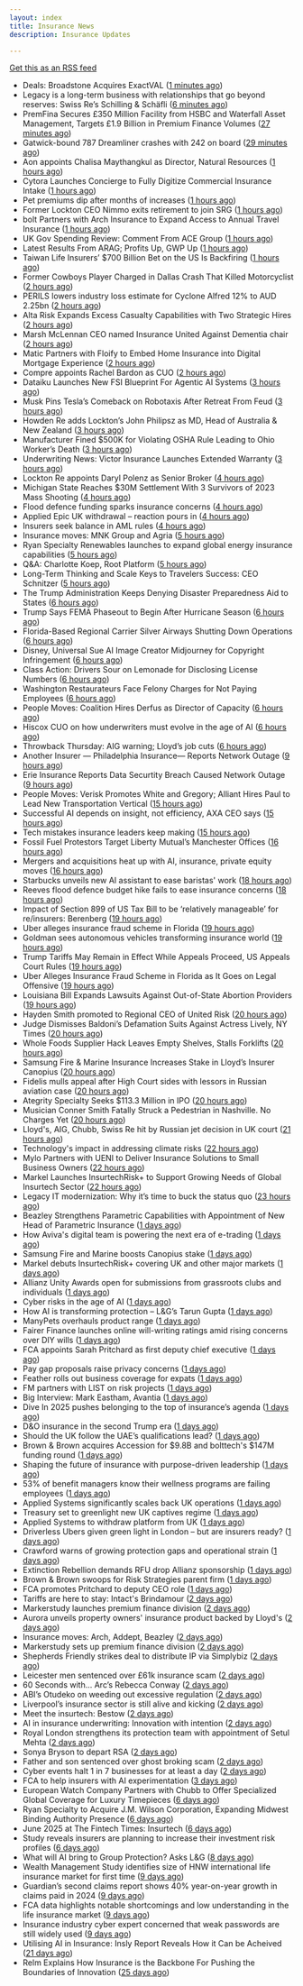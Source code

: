```yaml
---
layout: index
title: Insurance News
description: Insurance Updates

---
```


[Get this as an RSS feed](/insurance.rss)

<!-- news_marker starts -->
- Deals: Broadstone Acquires ExactVAL ([1 minutes ago](https://insurance-edge.net/2025/06/12/deals-broadstone-acquires-exactval/))
- Legacy is a long-term business with relationships that go beyond reserves: Swiss Re’s Schilling & Schäfli ([6 minutes ago](https://www.reinsurancene.ws/legacy-is-a-long-term-business-with-relationships-that-go-beyond-reserves-swiss-res-schilling-schafli/))
- PremFina Secures £350 Million Facility from HSBC and Waterfall Asset Management, Targets £1.9 Billion in Premium Finance Volumes ([27 minutes ago](https://www.insurtechinsights.com/premfina-secures-350-million-facility-from-hsbc-and-waterfall-asset-management-targets-1-9-billion-in-premium-finance-volumes/))
- Gatwick-bound 787 Dreamliner crashes with 242 on board ([29 minutes ago](https://www.insurancebusinessmag.com/uk/news/breaking-news/gatwickbound-787-dreamliner-crashes-with-242-on-board-538840.aspx))
- Aon appoints Chalisa Maythangkul as Director, Natural Resources ([1 hours ago](https://www.reinsurancene.ws/aon-appoints-chalisa-maythangkul-as-director-natural-resources/))
- Cytora Launches Concierge to Fully Digitize Commercial Insurance Intake ([1 hours ago](https://www.insurtechinsights.com/cytora-launches-concierge-to-fully-digitize-commercial-insurance-intake/))
- Pet premiums dip after months of increases ([1 hours ago](https://www.postonline.co.uk/personal/7957929/pet-premiums-dip-after-months-of-increases))
- Former Lockton CEO Nimmo exits retirement to join SRG ([1 hours ago](https://www.postonline.co.uk/news/7957930/former-lockton-ceo-nimmo-exits-retirement-to-join-srg))
- bolt Partners with Arch Insurance to Expand Access to Annual Travel Insurance ([1 hours ago](https://www.insurtechinsights.com/bolt-partners-with-arch-insurance-to-expand-access-to-annual-travel-insurance/))
- UK Gov Spending Review: Comment From ACE Group ([1 hours ago](https://insurance-edge.net/2025/06/12/uk-gov-spending-review-comment-from-ace-group/))
- Latest Results From ARAG; Profits Up, GWP Up ([1 hours ago](https://insurance-edge.net/2025/06/12/latest-results-from-arag-profits-up-gwp-up/))
- Taiwan Life Insurers’ $700 Billion Bet on the US Is Backfiring ([1 hours ago](https://www.insurancejournal.com/news/international/2025/06/12/827304.htm))
- Former Cowboys Player Charged in Dallas Crash That Killed Motorcyclist ([2 hours ago](https://www.insurancejournal.com/news/southcentral/2025/06/12/827074.htm))
- PERILS lowers industry loss estimate for Cyclone Alfred 12% to AUD 2.25bn ([2 hours ago](https://www.reinsurancene.ws/perils-lowers-industry-loss-estimate-for-cyclone-alfred-12-to-aud-2-25bn/))
- Alta Risk Expands Excess Casualty Capabilities with Two Strategic Hires ([2 hours ago](https://www.insurancejournal.com/services/newswire/2025/06/12/827089.htm))
- Marsh McLennan CEO named Insurance United Against Dementia chair ([2 hours ago](https://www.postonline.co.uk/people/7957928/marsh-mclennan-ceo-named-insurance-united-against-dementia-chair))
- Matic Partners with Floify to Embed Home Insurance into Digital Mortgage Experience ([2 hours ago](https://www.insurtechinsights.com/matic-partners-with-floify-to-embed-home-insurance-into-digital-mortgage-experience/))
- Compre appoints Rachel Bardon as CUO ([2 hours ago](https://www.reinsurancene.ws/compre-appoints-rachel-bardon-as-cuo/))
- Dataiku Launches New FSI Blueprint For Agentic AI Systems ([3 hours ago](https://insurance-edge.net/2025/06/12/dataiku-launches-new-fsi-blueprint-for-agentic-ai-systems/))
- Musk Pins Tesla’s Comeback on Robotaxis After Retreat From Feud ([3 hours ago](https://www.insurancejournal.com/news/southcentral/2025/06/12/827263.htm))
- Howden Re adds Lockton’s John Philipsz as MD, Head of Australia & New Zealand ([3 hours ago](https://www.reinsurancene.ws/howden-re-adds-locktons-john-philipsz-as-md-head-of-australia-new-zealand/))
- Manufacturer Fined $500K for Violating OSHA Rule Leading to Ohio Worker’s Death ([3 hours ago](https://www.insurancejournal.com/news/midwest/2025/06/12/827049.htm))
- Underwriting News: Victor Insurance Launches Extended Warranty ([3 hours ago](https://insurance-edge.net/2025/06/12/uunderwriting-news-victor-insurance-launches-extended-warranty/))
- Lockton Re appoints Daryl Polenz as Senior Broker ([4 hours ago](https://www.reinsurancene.ws/lockton-re-appoints-daryl-polenz-as-senior-broker/))
- Michigan State Reaches $30M Settlement With 3 Survivors of 2023 Mass Shooting ([4 hours ago](https://www.insurancejournal.com/news/midwest/2025/06/12/827052.htm))
- Flood defence funding sparks insurance concerns ([4 hours ago](https://www.insurancebusinessmag.com/uk/news/catastrophe/flood-defence-funding-sparks-insurance-concerns-538821.aspx))
- Applied Epic UK withdrawal – reaction pours in ([4 hours ago](https://www.insurancebusinessmag.com/uk/news/technology/applied-epic-uk-withdrawal--reaction-pours-in-538820.aspx))
- Insurers seek balance in AML rules ([4 hours ago](https://www.insurancebusinessmag.com/uk/news/life-insurance/insurers-seek-balance-in-aml-rules-538818.aspx))
- Insurance moves: MNK Group and Agria ([5 hours ago](https://www.insurancebusinessmag.com/uk/news/breaking-news/insurance-moves-mnk-group-and-agria-538817.aspx))
- Ryan Specialty Renewables launches to expand global energy insurance capabilities ([5 hours ago](https://www.reinsurancene.ws/ryan-specialty-renewables-launches-to-expand-global-energy-insurance-capabilities/))
- Q&A: Charlotte Koep, Root Platform ([5 hours ago](https://www.postonline.co.uk/technology/7957566/qa-charlotte-koep-root-platform))
- Long-Term Thinking and Scale Keys to Travelers Success: CEO Schnitzer ([5 hours ago](https://www.insurancejournal.com/news/national/2025/06/12/827063.htm))
- The Trump Administration Keeps Denying Disaster Preparedness Aid to States ([6 hours ago](https://www.insurancejournal.com/news/national/2025/06/12/827246.htm))
- Trump Says FEMA Phaseout to Begin After Hurricane Season ([6 hours ago](https://www.insurancejournal.com/news/national/2025/06/12/827240.htm))
- Florida-Based Regional Carrier Silver Airways Shutting Down Operations ([6 hours ago](https://www.insurancejournal.com/news/southeast/2025/06/12/827271.htm))
- Disney, Universal Sue AI Image Creator Midjourney for Copyright Infringement ([6 hours ago](https://www.insurancejournal.com/news/national/2025/06/12/827252.htm))
- Class Action: Drivers Sour on Lemonade for Disclosing License Numbers ([6 hours ago](https://www.insurancejournal.com/news/east/2025/06/12/827280.htm))
- Washington Restaurateurs Face Felony Charges for Not Paying Employees ([6 hours ago](https://www.insurancejournal.com/news/west/2025/06/12/826642.htm))
- People Moves: Coalition Hires Derfus as Director of Capacity ([6 hours ago](https://www.insurancejournal.com/news/west/2025/06/12/826149.htm))
- Hiscox CUO on how underwriters must evolve in the age of AI ([6 hours ago](https://www.postonline.co.uk/technology/7957894/hiscox-cuo-on-how-underwriters-must-evolve-in-the-age-of-ai))
- Throwback Thursday: AIG warning; Lloyd’s job cuts ([6 hours ago](https://www.postonline.co.uk/lloyd%E2%80%99slondon/7956730/throwback-thursday-aig-warning-lloyd%E2%80%99s-job-cuts))
- Another Insurer — Philadelphia Insurance— Reports Network Outage ([9 hours ago](https://www.insurancejournal.com/news/east/2025/06/11/827299.htm))
- Erie Insurance Reports Data Securtity Breach Caused Network Outage ([9 hours ago](https://www.insurancejournal.com/news/east/2025/06/11/827295.htm))
- People Moves: Verisk Promotes White and Gregory; Alliant Hires Paul to Lead New Transportation Vertical ([15 hours ago](https://www.insurancejournal.com/news/national/2025/06/11/827211.htm))
- Successful AI depends on insight, not efficiency, AXA CEO says ([15 hours ago](https://www.dig-in.com/news/insight-not-efficiency-makes-ai-successful-axa-ceo-says))
- Tech mistakes insurance leaders keep making ([15 hours ago](https://www.dig-in.com/opinion/tech-mistakes-insurance-leaders-keep-making))
- Fossil Fuel Protestors Target Liberty Mutual’s Manchester Offices ([16 hours ago](https://insurance-edge.net/2025/06/11/fossil-fuel-protestors-target-libertys-manchester-offices/))
- Mergers and acquisitions heat up with AI, insurance, private equity moves ([16 hours ago](https://www.insurancebusinessmag.com/uk/news/breaking-news/mergers-and-acquisitions-heat-up-with-ai-insurance-private-equity-moves-538787.aspx))
- Starbucks unveils new AI assistant to ease baristas' work ([18 hours ago](https://www.insurancebusinessmag.com/uk/business-strategy/starbucks-unveils-new-ai-assistant-to-ease-baristas-work-538756.aspx))
- Reeves flood defence budget hike fails to ease insurance concerns ([18 hours ago](https://www.postonline.co.uk/personal/7957925/reeves-flood-defence-budget-hike-fails-to-ease-insurance-concerns))
- Impact of Section 899 of US Tax Bill to be ‘relatively manageable’ for re/insurers: Berenberg ([19 hours ago](https://www.reinsurancene.ws/impact-of-section-899-of-us-tax-bill-to-be-relatively-manageable-for-re-insurers-berenberg/))
- Uber alleges insurance fraud scheme in Florida ([19 hours ago](https://www.dig-in.com/articles/uber-alleges-insurance-fraud-scheme-in-florida))
- Goldman sees autonomous vehicles transforming insurance world ([19 hours ago](https://www.dig-in.com/articles/goldman-autonomous-vehicles-transforming-insurance-world))
- Trump Tariffs May Remain in Effect While Appeals Proceed, US Appeals Court Rules ([19 hours ago](https://www.insurancejournal.com/news/national/2025/06/11/827205.htm))
- Uber Alleges Insurance Fraud Scheme in Florida as It Goes on Legal Offensive ([19 hours ago](https://www.insurancejournal.com/news/southeast/2025/06/11/827201.htm))
- Louisiana Bill Expands Lawsuits Against Out-of-State Abortion Providers ([19 hours ago](https://www.insurancejournal.com/news/southcentral/2025/06/11/827085.htm))
- Hayden Smith promoted to Regional CEO of United Risk ([20 hours ago](https://www.reinsurancene.ws/hayden-smith-promoted-to-regional-ceo-of-united-risk/))
- Judge Dismisses Baldoni’s Defamation Suits Against Actress Lively, NY Times ([20 hours ago](https://www.insurancejournal.com/news/east/2025/06/11/827191.htm))
- Whole Foods Supplier Hack Leaves Empty Shelves, Stalls Forklifts ([20 hours ago](https://www.insurancejournal.com/news/national/2025/06/11/827183.htm))
- Samsung Fire & Marine Insurance Increases Stake in Lloyd’s Insurer Canopius ([20 hours ago](https://www.insurancejournal.com/news/international/2025/06/11/827177.htm))
- Fidelis mulls appeal after High Court sides with lessors in Russian aviation case ([20 hours ago](https://www.reinsurancene.ws/fidelis-mulls-appeal-after-high-court-sides-with-lessors-in-russian-aviation-case/))
- Ategrity Specialty Seeks $113.3 Million in IPO ([20 hours ago](https://www.insurancejournal.com/news/national/2025/06/11/827178.htm))
- Musician Conner Smith Fatally Struck a Pedestrian in Nashville. No Charges Yet ([20 hours ago](https://www.insurancejournal.com/news/southeast/2025/06/11/827172.htm))
- Lloyd's, AIG, Chubb, Swiss Re hit by Russian jet decision in UK court ([21 hours ago](https://www.insurancebusinessmag.com/uk/news/breaking-news/lloyds-aig-chubb-swiss-re-hit-by-russian-jet-decision-in-uk-court-538708.aspx))
- Technology's impact in addressing climate risks ([22 hours ago](https://www.dig-in.com/podcast/technologys-impact-in-addressing-climate-risks))
- Mylo Partners with UENI to Deliver Insurance Solutions to Small Business Owners ([22 hours ago](https://www.insurtechinsights.com/mylo-partners-with-ueni-to-deliver-insurance-solutions-to-small-business-owners/))
- Markel Launches InsurtechRisk+ to Support Growing Needs of Global Insurtech Sector ([22 hours ago](https://www.insurtechinsights.com/markel-launches-insurtechrisk-to-support-growing-needs-of-global-insurtech-sector/))
- Legacy IT modernization: Why it’s time to buck the status quo ([23 hours ago](https://www.insurtechinsights.com/legacy-it-modernization-why-its-time-to-buck-the-status-quo/))
- Beazley Strengthens Parametric Capabilities with Appointment of New Head of Parametric Insurance ([1 days ago](https://www.insurtechinsights.com/beazley-strengthens-parametric-capabilities-with-appointment-of-new-head-of-parametric-insurance/))
- How Aviva's digital team is powering the next era of e-trading ([1 days ago](https://www.insurancebusinessmag.com/uk/news/sme/how-avivas-digital-team-is-powering-the-next-era-of-etrading-538687.aspx))
- Samsung Fire and Marine boosts Canopius stake ([1 days ago](https://www.insurancebusinessmag.com/uk/news/breaking-news/samsung-fire-and-marine-boosts-canopius-stake-538681.aspx))
- Markel debuts InsurtechRisk+ covering UK and other major markets ([1 days ago](https://www.insurancebusinessmag.com/uk/news/technology/markel-debuts-insurtechrisk-covering-uk-and-other-major-markets-538677.aspx))
- Allianz Unity Awards open for submissions from grassroots clubs and individuals ([1 days ago](https://www.insurancebusinessmag.com/uk/news/non-profits/allianz-unity-awards-open-for-submissions-from-grassroots-clubs-and-individuals-538676.aspx))
- Cyber risks in the age of AI ([1 days ago](https://www.insurancebusinessmag.com/uk/tv/cyber-risks-in-the-age-of-ai-538675.aspx))
- How AI is transforming protection – L&G’s Tarun Gupta ([1 days ago](https://ifamagazine.com/what-does-ai-mean-for-digital-health-and-wellbeing/))
- ManyPets overhauls product range ([1 days ago](https://www.postonline.co.uk/news/7957921/manypets-overhauls-product-range))
- Fairer Finance launches online will-writing ratings amid rising concerns over DIY wills ([1 days ago](https://ifamagazine.com/fairer-finance-launches-online-will-writing-ratings-amid-rising-concerns-over-diy-wills/))
- FCA appoints Sarah Pritchard as first deputy chief executive ([1 days ago](https://www.insurancebusinessmag.com/uk/news/breaking-news/fca-appoints-sarah-pritchard-as-first-deputy-chief-executive-538650.aspx))
- Pay gap proposals raise privacy concerns ([1 days ago](https://www.insurancebusinessmag.com/uk/news/breaking-news/pay-gap-proposals-raise-privacy-concerns-538649.aspx))
- Feather rolls out business coverage for expats ([1 days ago](https://www.insurancebusinessmag.com/uk/news/breaking-news/feather-rolls-out-business-coverage-for-expats-538648.aspx))
- FM partners with LIST on risk projects ([1 days ago](https://www.insurancebusinessmag.com/uk/news/breaking-news/fm-partners-with-list-on-risk-projects-538647.aspx))
- Big Interview: Mark Eastham, Avantia ([1 days ago](https://www.postonline.co.uk/personal/7957718/big-interview-mark-eastham-avantia))
- Dive In 2025 pushes belonging to the top of insurance’s agenda ([1 days ago](https://www.postonline.co.uk/news/7957904/dive-in-2025-pushes-belonging-to-the-top-of-insurance%E2%80%99s-agenda))
- D&O insurance in the second Trump era ([1 days ago](https://www.postonline.co.uk/commercial/7957858/do-insurance-in-the-second-trump-era))
- Should the UK follow the UAE’s qualifications lead? ([1 days ago](https://www.postonline.co.uk/people/7957500/should-the-uk-follow-the-uae%E2%80%99s-qualifications-lead))
- Brown & Brown acquires Accession for $9.8B and bolttech's $147M funding round ([1 days ago](https://www.dig-in.com/news/brown-brown-acquires-accession-9-8b-bolttech-147m-funding))
- Shaping the future of insurance with purpose-driven leadership ([1 days ago](https://www.dig-in.com/opinion/shaping-future-of-insurance-with-purpose-driven-leadership))
- 53% of benefit managers know their wellness programs are failing employees ([1 days ago](https://www.dig-in.com/news/wellness-benefits-are-not-improving-employee-health))
- Applied Systems significantly scales back UK operations ([1 days ago](https://www.postonline.co.uk/news/7957918/applied-systems-significantly-scales-back-uk-operations))
- Treasury set to greenlight new UK captives regime ([1 days ago](https://www.postonline.co.uk/commercial/7957917/treasury-set-to-greenlight-new-uk-captives-regime))
- Applied Systems to withdraw platform from UK ([1 days ago](https://www.insurancebusinessmag.com/uk/news/technology/applied-systems-to-withdraw-platform-from-uk-538563.aspx))
- Driverless Ubers given green light in London – but are insurers ready? ([1 days ago](https://www.insurancebusinessmag.com/uk/news/auto-motor/driverless-ubers-given-green-light-in-london--but-are-insurers-ready-538562.aspx))
- Crawford warns of growing protection gaps and operational strain ([1 days ago](https://www.insurancebusinessmag.com/uk/news/claims/crawford-warns-of-growing-protection-gaps-and-operational-strain-538567.aspx))
- Extinction Rebellion demands RFU drop Allianz sponsorship ([1 days ago](https://www.postonline.co.uk/news/7957916/extinction-rebellion-demands-rfu-drop-allianz-sponsorship))
- Brown & Brown swoops for Risk Strategies parent firm ([1 days ago](https://www.postonline.co.uk/news/7957914/brown-brown-swoops-for-risk-strategies-parent-firm))
- FCA promotes Pritchard to deputy CEO role ([1 days ago](https://www.postonline.co.uk/news/7957913/fca-promotes-pritchard-to-deputy-ceo-role))
- Tariffs are here to stay: Intact's Brindamour ([2 days ago](https://www.insurancebusinessmag.com/uk/news/breaking-news/tariffs-are-here-to-stay-intacts-brindamour-538522.aspx))
- Markerstudy launches premium finance division ([2 days ago](https://www.insurancebusinessmag.com/uk/news/breaking-news/markerstudy-launches-premium-finance-division-538521.aspx))
- Aurora unveils property owners' insurance product backed by Lloyd's ([2 days ago](https://www.insurancebusinessmag.com/uk/news/property-insurance/aurora-unveils-property-owners-insurance-product-backed-by-lloyds-538520.aspx))
- Insurance moves: Arch, Addept, Beazley ([2 days ago](https://www.insurancebusinessmag.com/uk/news/breaking-news/insurance-moves-arch-addept-beazley-538519.aspx))
- Markerstudy sets up premium finance division ([2 days ago](https://www.postonline.co.uk/news/7957910/markerstudy-sets-up-premium-finance-division))
- Shepherds Friendly strikes deal to distribute IP via Simplybiz ([2 days ago](https://ifamagazine.com/shepherds-friendly-strikes-deal-to-distribute-ip-via-simplybiz/))
- Leicester men sentenced over £61k insurance scam ([2 days ago](https://www.insurancebusinessmag.com/uk/news/legal-insights/leicester-men-sentenced-over-61k-insurance-scam-538505.aspx))
- 60 Seconds with... Arc’s Rebecca Conway ([2 days ago](https://www.postonline.co.uk/people/7957449/60-seconds-with-arc%E2%80%99s-rebecca-conway))
- ABI’s Otudeko on weeding out excessive regulation ([2 days ago](https://www.postonline.co.uk/regulation/7957893/abi%E2%80%99s-otudeko-on-weeding-out-excessive-regulation))
- Liverpool’s insurance sector is still alive and kicking ([2 days ago](https://www.postonline.co.uk/commercial/7957804/liverpool%E2%80%99s-insurance-sector-is-still-alive-and-kicking))
- Meet the insurtech: Bestow ([2 days ago](https://www.dig-in.com/news/meet-the-insurtech-bestow))
- AI in insurance underwriting: Innovation with intention ([2 days ago](https://www.dig-in.com/opinion/ai-in-insurance-underwriting))
- Royal London strengthens its protection team with appointment of Setul Mehta ([2 days ago](https://ifamagazine.com/royal-london-strengthens-its-protection-team-with-appointment-of-setul-mehta/))
- Sonya Bryson to depart RSA ([2 days ago](https://www.postonline.co.uk/news/7957903/sonya-bryson-to-depart-rsa))
- Father and son sentenced over ghost broking scam ([2 days ago](https://www.postonline.co.uk/broker/7957901/father-and-son-sentenced-over-ghost-broking-scam))
- Cyber events halt 1 in 7 businesses for at least a day ([2 days ago](https://www.postonline.co.uk/news/7957899/cyber-events-halt-1-in-7-businesses-for-at-least-a-day))
- FCA to help insurers with AI experimentation ([3 days ago](https://www.postonline.co.uk/technology/7957898/fca-to-help-insurers-with-ai-experimentation))
- European Watch Company Partners with Chubb to Offer Specialized Global Coverage for Luxury Timepieces ([6 days ago](https://www.insurtechinsights.com/european-watch-company-partners-with-chubb-to-offer-specialized-global-coverage-for-luxury-timepieces/))
- Ryan Specialty to Acquire J.M. Wilson Corporation, Expanding Midwest Binding Authority Presence ([6 days ago](https://www.insurtechinsights.com/ryan-specialty-to-acquire-j-m-wilson-corporation-expanding-midwest-binding-authority-presence/))
- June 2025 at The Fintech Times: Insurtech ([6 days ago](https://thefintechtimes.com/june-2025-at-the-fintech-times-insurtech/))
- Study reveals insurers are planning to increase their investment risk profiles ([6 days ago](https://ifamagazine.com/study-reveals-insurers-are-planning-to-increase-their-investment-risk-profiles/))
- What will AI bring to Group Protection? Asks L&G ([8 days ago](https://ifamagazine.com/what-will-ai-bring-to-group-protection-asks-lg/))
- Wealth Management Study identifies size of HNW international life insurance market for first time ([9 days ago](https://ifamagazine.com/wealth-management-study-identifies-size-of-hnw-international-life-insurance-market-for-first-time/))
- Guardian’s second claims report shows 40% year-on-year growth in claims paid in 2024 ([9 days ago](https://ifamagazine.com/guardians-second-claims-report-show-40-year-on-year-growth-in-claims-paid-in-2024/))
- FCA data highlights notable shortcomings and low understanding in the life insurance market ([9 days ago](https://ifamagazine.com/fca-data-highlights-notable-shortcomings-and-low-understanding-in-the-life-insurance-market/))
- Insurance industry cyber expert concerned that weak passwords are still widely used ([9 days ago](https://ifamagazine.com/insurance-industry-cyber-expert-concerned-that-weak-passwords-are-still-widely-used/))
- Utilising AI in Insurance: Insly Report Reveals How it Can be Acheived ([21 days ago](https://thefintechtimes.com/utilising-ai-in-insurance-insly-report-reveals-how-it-can-be-acheived/))
- Relm Explains How Insurance is the Backbone For Pushing the Boundaries of Innovation ([25 days ago](https://thefintechtimes.com/relm-explains-how-insurance-is-the-backbone-for-pushing-the-boundaries-of-innovation/))

<!-- news_marker ends -->